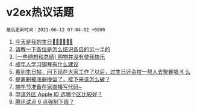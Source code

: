 # v2ex热议话题

`最后更新时间：2021-06-12 07:04:02 +0800`

1. [今天是我的生日🎂🎂🎂🍰🍰🍰](https://www.v2ex.com/t/782797)
1. [请教一下各位是怎么结识各自的另一半的](https://www.v2ex.com/t/782858)
1. [[一些随想和总结] 购物并没有使我快乐](https://www.v2ex.com/t/782794)
1. [成年人学习钢琴有什么建议](https://www.v2ex.com/t/782805)
1. [看到生日帖，问下现在大家工作了以后，过生日还会拉一帮人去聚餐唱 K 么](https://www.v2ex.com/t/782813)
1. [提离职被涨薪挽留了，接下来该怎么破？](https://www.v2ex.com/t/782961)
1. [端午节准备在家直播写代码~](https://www.v2ex.com/t/782886)
1. [申请外区 Apple ID 选哪个区比较好？](https://www.v2ex.com/t/782809)
1. [腾讯试点 6 点强制下班？](https://www.v2ex.com/t/782894)

